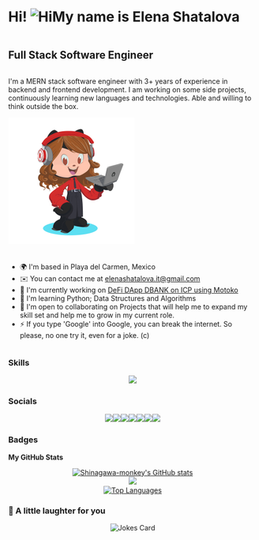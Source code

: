 <div style="display: flex; align-items: center; flex-wrap: wrap;">
  <h1>Hi! <img src="https://user-images.githubusercontent.com/18350557/176309783-0785949b-9127-417c-8b55-ab5a4333674e.gif" alt="Hi" />My name is Elena Shatalova</h1>
  <h2>Full Stack Software Engineer</h2>
  <div style="display: flex; flex-wrap: wrap; width: 100%;">
    <div style="flex: 1 1 100%; max-width: 100%;">
      <p>
        I'm a MERN stack software engineer with 3+ years of experience in backend and frontend development. I am working on some side projects, continuously learning new languages and technologies. Able and willing to think outside the box.
      </p>
    </div>
    <div style="flex: 0 1 100%; max-width: 256px; margin-right: 20px; margin-bottom: 20px;">
      <img src="https://github.com/Shinagawa-monkey/Shinagawa-monkey/blob/main/octocat.png" width="100%" style="max-width: 256px;" /> 
    </div>
  </div>
  <ul>
    <li>🌍 I'm based in Playa del Carmen, Mexico</li>
    <li>✉️ You can contact me at <a href="mailto:elenashatalova.it@gmail.com">elenashatalova.it@gmail.com</a></li>
    <li>🚀 I'm currently working on <a href="https://khnm5-qiaaa-aaaap-aam6a-cai.ic0.app/">DeFi DApp DBANK on ICP using Motoko</a></li>
    <li>🧠 I'm learning Python; Data Structures and Algorithms</li>
    <li>🤝 I'm open to collaborating on Projects that will help me to expand my skill set and help me to grow in my current role.</li>
    <li>⚡ If you type 'Google' into Google, you can break the internet. So please, no one try it, even for a joke. (c)</li>
  </ul>
</div>

### Skills

<div style="display: flex; justify-content: center;">
  <a href="https://skillicons.dev">
    <img src="https://skillicons.dev/icons?i=js,php,ruby,git,html,css,jquery,react,redux,svelte,webpack,babel,vite,bootstrap,sass,tailwind,nodejs,express,mongo,mysql,postgres,firebase,heroku,figma,pug,svg,bash,powershell,npm,postman&perline=10" />
  </a>
</div>

### Socials

<div style="display: flex; justify-content: center;">
  <a href="https://www.codepen.io/shinagawa-monkey" target="_blank" rel="noreferrer"><img src="https://skillicons.dev/icons?i=codepen" /></a> 
  <a href="https://www.dev.to//shinagawamonkey" target="_blank" rel="noreferrer"><img src="https://skillicons.dev/icons?i=devto" /></a>
  <a href="https://discord.com/users/shinagawaMonkey#9910" target="_blank" rel="noreferrer"><img src="https://skillicons.dev/icons?i=discord" /></a> 
  <a href="https://www.github.com/Shinagawa-monkey" target="_blank" rel="noreferrer"><img src="https://skillicons.dev/icons?i=github" /></a> 
  <a href="https://www.linkedin.com/in/elena-shatalova/" target="_blank" rel="noreferrer"><img src="https://skillicons.dev/icons?i=linkedin" /></a> 
  <a href="https://www.stackoverflow.com/users/18683797/shinagawamonkey" target="_blank" rel="noreferrer"><img src="https://skillicons.dev/icons?i=stackoverflow" /></a> 
  <a href="https://www.twitter.com/sudoCyberMonkey" target="_blank" rel="noreferrer"><img src="https://skillicons.dev/icons?i=twitter" /></a>
</div>

### Badges

<b align="center">My GitHub Stats</b>

<div style="display: flex; justify-content: center;">
  <a href="http://www.github.com/Shinagawa-monkey"><img src="https://github-readme-stats.vercel.app/api?username=Shinagawa-monkey&show_icons=true&hide=&count_private=true&title_color=0891b2&text_color=ffffff&icon_color=0891b2&bg_color=1c1917&hide_border=true&show_icons=true" alt="Shinagawa-monkey's GitHub stats" /></a>
</div>

<div style="display: flex; justify-content: center;">
  <a href="http://www.github.com/Shinagawa-monkey"><img src="https://github-readme-streak-stats.herokuapp.com/?user=Shinagawa-monkey&stroke=ffffff&background=1c1917&ring=0891b2&fire=0891b2&currStreakNum=ffffff&currStreakLabel=0891b2&sideNums=ffffff&sideLabels=ffffff&dates=ffffff&hide_border=true" /></a>
</div>

<div style="display: flex; justify-content: center;">
  <a href="https://github.com/Shinagawa-monkey"><img src="https://github-readme-stats.vercel.app/api/top-langs/?username=Shinagawa-monkey&langs_count=10&title_color=0891b2&text_color=ffffff&icon_color=0891b2&bg_color=1c1917&hide_border=true&locale=en&custom_title=Top%20%Languages" alt="Top Languages" /></a>
</div>

### 🙊 A little laughter for you

<div style="display: flex; justify-content: center;">
  <img src="https://readme-jokes.vercel.app/api?hideBorder&bgColor=%231c1917&qColor=%230b7e99&aColor=%23ffffff" alt="Jokes Card" />
</div>
